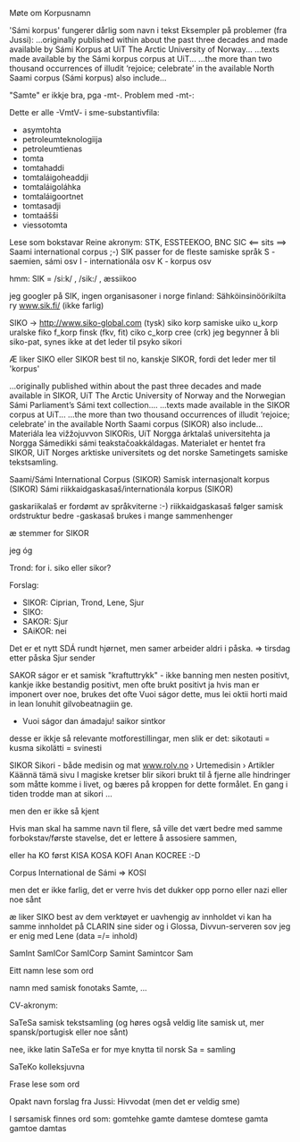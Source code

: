 Møte om Korpusnamn

'Sámi korpus' fungerer dårlig som navn i tekst
Eksempler på problemer (fra Jussi):
...originally published within about the past three decades and made available 
by Sámi Korpus at UiT The Arctic University of Norway...
...texts made available by the Sámi korpus corpus at UiT...
...the more than two thousand occurrences of illudit ‘rejoice; celebrate’ 
in the available North Saami corpus (Sámi korpus) also include...

"Samte" er ikkje bra, pga -mt-. Problem med -mt-:

Dette er alle -VmtV- i sme-substantivfila:
* asymtohta
* petroleumteknologiija
* petroleumtienas
* tomta
* tomtahaddi
* tomtaláigoheaddji
* tomtaláigoláhka
* tomtaláigoortnet
* tomtasadji
* tomtaášši
* viessotomta

Lese som bokstavar
Reine akronym: 
STK, ESSTEEKOO, BNC
SIC <== sits
==> Saami international corpus ;-)
SIK passer for de fleste samiske språk
S - saemien, sámi osv
I - internationála osv
K - korpus osv

hmm: SIK = /si:k/ , /sik:/ , æssiikoo

jeg googler på SIK, ingen organisasoner i norge
finland: Sähköinsinöörikilta ry  www.sik.fi/ (ikke farlig)

SIKO -> http://www.siko-global.com (tysk)
siko korp samiske
uiko u_korp uralske
fiko f_korp finsk (fkv, fit)
ciko c_korp cree (crk)
jeg begynner å bli siko-pat, synes ikke at det leder til psyko
sikori

Æ liker SIKO eller SIKOR best til no, kanskje SIKOR, fordi det leder mer til 'korpus' 

...originally published within about the past three decades and made available 
in SIKOR, UiT The Arctic University of Norway and the Norwegian Sámi Parliament’s Sámi text collection....
...texts made available in the SIKOR corpus at UiT...
...the more than two thousand occurrences of illudit ‘rejoice; celebrate’ 
in the available North Saami corpus (SIKOR) also include...
Materiála lea vižžojuvvon SIKORis, UiT Norgga árktalaš universitehta ja Norgga Sámedikki sámi teakstačoakkáldagas.
Materialet er hentet fra SIKOR, UiT Norges arktiske universitets og det norske Sametingets samiske tekstsamling.

Saami/Sámi International Corpus (SIKOR)
Samisk internasjonalt korpus (SIKOR)
Sámi riikkaidgaskasaš/internationála korpus (SIKOR)

gaskariikalaš er fordømt av språkviterne :-)
riikkaidgaskasaš følger samisk ordstruktur bedre
-gaskasaš brukes i mange sammenhenger

æ stemmer for SIKOR

jeg óg

Trond: for i. siko eller sikor?

Forslag:
* SIKOR: Ciprian, Trond, Lene, Sjur
* SIKO: 
* SAKOR: Sjur
* SAiKOR: nei

Det er et nytt SDÁ rundt hjørnet, men samer arbeider aldri i påska.
=> tirsdag etter påska
Sjur sender

SAKOR  ságor er et samisk "kraftuttrykk" - ikke banning men nesten
positivt, kankje ikke bestandig positivt, men ofte brukt positivt
ja
hvis man er imponert over noe, brukes det ofte
Vuoi ságor dette, mus lei oktii horti maid in lean lonuhit gilvobeatnagiin ge.
- Vuoi ságor dan ámadaju!
saikor
sintkor

desse er ikkje så relevante motforestillingar, men slik er det:
sikotauti = kusma
sikolätti = svinesti

SIKOR
Sikori - både medisin og mat
www.rolv.no › Urtemedisin › Artikler
Käännä tämä sivu
I magiske kretser blir sikori brukt til å fjerne alle hindringer som måtte komme i livet, og bæres på kroppen for dette formålet. En gang i tiden trodde man at sikori  ...

men den er ikke så kjent

Hvis man skal ha samme navn til flere, så ville det vært bedre med samme forbokstav/første stavelse, det er lettere å assosiere sammen, 

eller ha KO først
KISA
KOSA
KOFI Anan
KOCREE :-D 

Corpus International de Sámi => KOSI

men det er ikke farlig, det er verre hvis det dukker opp porno eller nazi eller noe sånt

æ liker SIKO best av dem
verktøyet er uavhengig av innholdet
vi kan ha samme innholdet på CLARIN sine sider og i Glossa, Divvun-serveren sov
jeg er enig med Lene (data =/= inhold)

SamInt
SamICor
SamICorp
Samint
Samintcor
Sam

Eitt namn lese som ord

namn med samisk fonotaks
Samte, ...

CV-akronym:

SaTeSa samisk tekstsamling (og høres også veldig lite samisk ut, mer spansk/portugisk eller noe sånt)

nee, ikke latin
SaTeSa er for mye knytta til norsk Sa = samling

SaTeKo
kolleksjuvna

Frase lese som ord

Opakt navn
forslag fra Jussi: Hivvodat (men det er veldig sme)

I sørsamisk finnes ord som:
gomtehke
gamte
damtese
domtese
gamta
gamtoe
damtas
